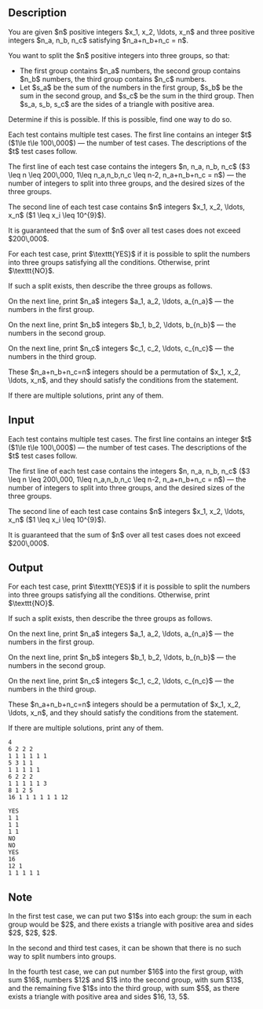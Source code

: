 ## Description

<div><p>You are given $n$ positive integers $x_1, x_2, \ldots, x_n$ and three positive integers $n_a, n_b, n_c$ satisfying $n_a+n_b+n_c = n$. </p><p>You want to split the $n$ positive integers into three groups, so that:</p><ul><li> The first group contains $n_a$ numbers, the second group contains $n_b$ numbers, the third group contains $n_c$ numbers.</li><li> Let $s_a$ be the sum of the numbers in the first group, $s_b$ be the sum in the second group, and $s_c$ be the sum in the third group. Then $s_a, s_b, s_c$ are the sides of a triangle with positive area.</li></ul><p>Determine if this is possible. If this is possible, find one way to do so.</p></div><div class="input-specification"><p>Each test contains multiple test cases. The first line contains an integer $t$ ($1\le t\le 100\,000$)&nbsp;— the number of test cases. The descriptions of the $t$ test cases follow.</p><p>The first line of each test case contains the integers $n, n_a, n_b, n_c$ ($3 \leq n \leq 200\,000, 1\leq n_a,n_b,n_c \leq n-2, n_a+n_b+n_c = n$)&nbsp;— the number of integers to split into three groups, and the desired sizes of the three groups.</p><p>The second line of each test case contains $n$ integers $x_1, x_2, \ldots, x_n$ ($1 \leq x_i \leq 10^{9}$).</p><p>It is guaranteed that the sum of $n$ over all test cases does not exceed $200\,000$.</p></div><div class="output-specification"><p>For each test case, print $\texttt{YES}$ if it is possible to split the numbers into three groups satisfying all the conditions. Otherwise, print $\texttt{NO}$.</p><p>If such a split exists, then describe the three groups as follows.</p><p>On the next line, print $n_a$ integers $a_1, a_2, \ldots, a_{n_a}$&nbsp;— the numbers in the first group.</p><p>On the next line, print $n_b$ integers $b_1, b_2, \ldots, b_{n_b}$&nbsp;— the numbers in the second group.</p><p>On the next line, print $n_c$ integers $c_1, c_2, \ldots, c_{n_c}$&nbsp;— the numbers in the third group.</p><p>These $n_a+n_b+n_c=n$ integers should be a permutation of $x_1, x_2, \ldots, x_n$, and they should satisfy the conditions from the statement.</p><p>If there are multiple solutions, print any of them.</p></div>

## Input

<p>Each test contains multiple test cases. The first line contains an integer $t$ ($1\le t\le 100\,000$)&nbsp;— the number of test cases. The descriptions of the $t$ test cases follow.</p><p>The first line of each test case contains the integers $n, n_a, n_b, n_c$ ($3 \leq n \leq 200\,000, 1\leq n_a,n_b,n_c \leq n-2, n_a+n_b+n_c = n$)&nbsp;— the number of integers to split into three groups, and the desired sizes of the three groups.</p><p>The second line of each test case contains $n$ integers $x_1, x_2, \ldots, x_n$ ($1 \leq x_i \leq 10^{9}$).</p><p>It is guaranteed that the sum of $n$ over all test cases does not exceed $200\,000$.</p>

## Output

<p>For each test case, print $\texttt{YES}$ if it is possible to split the numbers into three groups satisfying all the conditions. Otherwise, print $\texttt{NO}$.</p><p>If such a split exists, then describe the three groups as follows.</p><p>On the next line, print $n_a$ integers $a_1, a_2, \ldots, a_{n_a}$&nbsp;— the numbers in the first group.</p><p>On the next line, print $n_b$ integers $b_1, b_2, \ldots, b_{n_b}$&nbsp;— the numbers in the second group.</p><p>On the next line, print $n_c$ integers $c_1, c_2, \ldots, c_{n_c}$&nbsp;— the numbers in the third group.</p><p>These $n_a+n_b+n_c=n$ integers should be a permutation of $x_1, x_2, \ldots, x_n$, and they should satisfy the conditions from the statement.</p><p>If there are multiple solutions, print any of them.</p>





```input1|2,3,6,7
4
6 2 2 2
1 1 1 1 1 1
5 3 1 1
1 1 1 1 1
6 2 2 2
1 1 1 1 1 3
8 1 2 5
16 1 1 1 1 1 1 12
```




```output1
YES
1 1 
1 1 
1 1 
NO
NO
YES
16 
12 1 
1 1 1 1 1
```



## Note

<p>In the <span class="tex-font-style-bf">first test case</span>, we can put two $1$s into each group: the sum in each group would be $2$, and there exists a triangle with positive area and sides $2$, $2$, $2$.</p><p>In the <span class="tex-font-style-bf">second and third test cases</span>, it can be shown that there is no such way to split numbers into groups.</p><p>In the <span class="tex-font-style-bf">fourth test case</span>, we can put number $16$ into the first group, with sum $16$, numbers $12$ and $1$ into the second group, with sum $13$, and the remaining five $1$s into the third group, with sum $5$, as there exists a triangle with positive area and sides $16, 13, 5$.</p>
